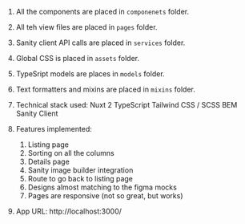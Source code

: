 1. All the components are placed in `componenets` folder.

2. All teh view files are placed in `pages` folder.

3. Sanity client API calls are placed in `services` folder.

4. Global CSS is placed in `assets` folder.

5. TypeSript models are places in `models` folder.

6. Text formatters and mixins are placed in `mixins` folder.

7. Technical stack used:
      Nuxt 2
      TypeScript
      Tailwind CSS / SCSS
      BEM
      Sanity Client

8. Features implemented:
      1. Listing page
      2. Sorting on all the columns
      3. Details page
      4. Sanity image builder integration
      5. Route to go back to listing page
      6. Designs almost matching to the figma mocks
      7. Pages are responsive (not so great, but works)
    
9. App URL: http://localhost:3000/
